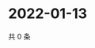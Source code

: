 # 2022-01-13

共 0 条

<!-- BEGIN WEIBO -->
<!-- 最后更新时间 Thu Jan 13 2022 11:06:45 GMT+0800 (China Standard Time) -->

<!-- END WEIBO -->

